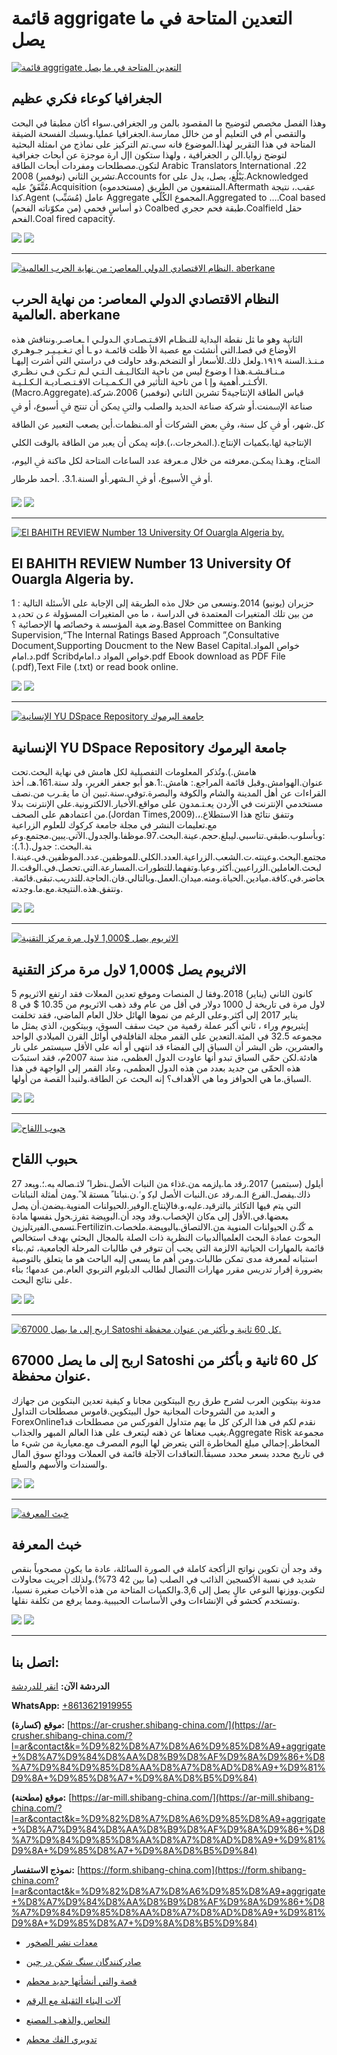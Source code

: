 # قائمة aggrigate التعدين المتاحة في ما يصل

<a href="https://swt.shibang-china.com/?l=ar&img&k=%D9%82%D8%A7%D8%A6%D9%85%D8%A9+aggrigate+%D8%A7%D9%84%D8%AA%D8%B9%D8%AF%D9%8A%D9%86+%D8%A7%D9%84%D9%85%D8%AA%D8%A7%D8%AD%D8%A9+%D9%81%D9%8A+%D9%85%D8%A7+%D9%8A%D8%B5%D9%84" target="_blank">![قائمة aggrigate التعدين المتاحة في ما يصل](http://static.shibang-china.com/all-800x300/437.jpg)</a>

## الجغرافيا كوعاء فكري عظيم
وهذا الفصل مخصص لتوضيح ما المقصود بالمن ور الجغرافي.سواء أكان مطبقا في البحث والتقصي أم في التعليم أو من خالل ممارسة.الجغرافيا عمليا.وبسبك الفسحة الضيقة المتاحة في هذا التقرير لهذا.الموضوع فانه سي.تم التركيز على نماذج من اىمثلة البحثية لتوضح زوايا.الن ر الجغرافية ، ولهذا ستكون اإل ارة موجزة عن أبحاث جغرافية لتكون.مصطلحات ومفردات أبحاث الطاقة Arabic Translators International .22 تشرين الثاني (نوفمبر) 2008.Accounts for يَبْلُغ، يصل، يدل على.Acknowledged مُتَّفَقٌ عليه.Acquisition المنتفعون من الطريق (مستخدموه).Aftermath عقب.، نتيجة كذا.Agent عامل (مُسَبِّب) Aggregate المجموع الكُلّي.Aggregated to ….Coal based ذو أساسٍ فحمي (من مكوّناته الفحم) Coalbed طبقة فحم حجري.Coalfield حقل الفحم.Coal fired capacity.


<a href="https://whatsapp.shibangsoft.com/WhatsApp.php" target="_blank" title="WhatsApp">![](http://static.shibang-china.com/icon/whatsapp.png)</a> <a href="https://swt.shibang-china.com/?l=ar&icon&k=%D9%82%D8%A7%D8%A6%D9%85%D8%A9+aggrigate+%D8%A7%D9%84%D8%AA%D8%B9%D8%AF%D9%8A%D9%86+%D8%A7%D9%84%D9%85%D8%AA%D8%A7%D8%AD%D8%A9+%D9%81%D9%8A+%D9%85%D8%A7+%D9%8A%D8%B5%D9%84" target="_blank">![](http://static.shibang-china.com/icon/chat-ar.png)</a>

---

<a href="https://swt.shibang-china.com/?l=ar&img&k=%D9%82%D8%A7%D8%A6%D9%85%D8%A9+aggrigate+%D8%A7%D9%84%D8%AA%D8%B9%D8%AF%D9%8A%D9%86+%D8%A7%D9%84%D9%85%D8%AA%D8%A7%D8%AD%D8%A9+%D9%81%D9%8A+%D9%85%D8%A7+%D9%8A%D8%B5%D9%84" target="_blank">![النظام الاقتصادي الدولي المعاصر: من نهاية الحرب العالمية. aberkane](http://static.shibang-china.com/all-800x300/612.jpg)</a>

## النظام الاقتصادي الدولي المعاصر: من نهاية الحرب العالمية. aberkane
اﻟﺜﺎﻧﻴﺔ وﻫﻮ ﻣﺎ ﺜﻞ ﻧﻘﻄﺔ اﻟﺒﺪاﻳﺔ ﻟﻠﻨـﻈـﺎم اﻻﻗـﺘـﺼـﺎدي اﻟـﺪوﻟـﻲ ا ـﻌـﺎﺻـﺮ.وﻧﻨﺎﻗﺶ ﻫﺬه اﻷوﺿﺎع ﻓﻲ ﻓﺼﻠ.اﻟﺘﻲ أﻧﺸﺌﺖ ﻣﻊ ﻋﺼﺒﺔ اﻷ ﻇﻠﺖ ﻗﺎﺋﻤـﺔ دو ـﺎ أي ﺗـﻐـﻴـﻴـﺮ ﺟـﻮﻫـﺮي ﻣـﻨـﺬ.اﻟﺴﻨﺔ ١٩١٩.وﻟﻌﻞ ذﻟﻚ.ﻟﻸﺳﻌﺎر أو اﻟﺘﻀﺨﻢ.وﻗﺪ ﺣﺎوﻟﺖ ﻓﻲ دراﺳﺘﻲ اﻟﺘﻲ أﺷﺮت إﻟﻴﻬـﺎ ﻣـﻨـﺎﻗـﺸـﺔ.ﻫﺬا ا ﻮﺿﻮع ﻟﻴﺲ ﻣﻦ ﻧﺎﺣﻴﺔ اﻟﺘﻜﺎﻟـﻴـﻒ اﻟـﺘـﻲ ﻟـﻢ ﺗـﻜـﻦ ﻓـﻲ ﻧـﻈـﺮي اﻷﻛـﺜـﺮ.أﻫﻤﻴﺔ وإ ﺎ ﻣﻦ ﻧﺎﺣﻴﺔ اﻟﺘﺄﺛﻴﺮ ﻓﻲ اﻟـﻜـﻤـﻴـﺎت اﻻﻗـﺘـﺼـﺎدﻳـﺔ اﻟـﻜـﻠـﻴـﺔ.(Macro.Aggregate).ﻗﻴﺎﺱ ﺍﻟﻄﺎﻗﺔ ﺍﻹﻧﺘﺎﺟﻴﺔ5 تشرين الثاني (نوفمبر) 2006.ﺷﺮﻛﺔ ﺻﻨﺎﻋﺔ ﺍﻹﲰﻨﺖ.ﺃﻭ ﺷﺮﻛﺔ ﺻﻨﺎﻋﺔ ﺍﳊﺪﻳﺪ ﻭﺍﻟﺼﻠﺐ ﻭﺍﻟﱵ ﳝﻜﻦ ﺃﻥ ﺗﻨﺘﺞ ﰲ ﺃﺳﺒﻮﻉ، ﺃﻭ ﰲ ﻛﻞ.ﺷﻬﺮ، ﺃﻭ ﰲ ﻛﻞ ﺳﻨﺔ، ﻭﰲ ﺑﻌﺾ ﺍﻟﺸﺮﻛﺎﺕ ﺃﻭ ﺍﳌ.ﻨﻈﻤﺎﺕ.ﺃﻳﻦ ﻳﺼﻌﺐ ﺍﻟﺘﻌﺒﲑ ﻋﻦ ﺍﻟﻄﺎﻗﺔ ﺍﻹﻧﺘﺎﺟﻴﺔ ﳍﺎ.ﺑﻜﻤﻴﺎﺕ ﺍﻹﻧﺘﺎﺝ.(.ﺍﳌﺨﺮﺟﺎﺕ.،).ﻓﺈﻧﻪ ﳝﻜﻦ ﺃﻥ ﻳﻌﱪ ﻣﻦ ﺍﻟﻄﺎﻗﺔ ﺑﺎﻟﻮﻗﺖ ﺍﻟﻜﻠﻲ ﺍﳌﺘﺎﺡ، ﻭﻫـﺬﺍ ﳝﻜـﻦ.ﻣﻌﺮﻓﺘﻪ ﻣﻦ ﺧﻼﻝ ﻣ.ﻌﺮﻓﺔ ﻋﺪﺩ ﺍﻟﺴﺎﻋﺎﺕ ﺍﳌﺘﺎﺣﺔ ﻟﻜﻞ ﻣﺎﻛﻨﺔ ﰲ ﺍﻟﻴﻮﻡ، ﺃﻭ ﰲ ﺍﻷﺳﺒﻮﻉ، ﺃﻭ ﰲ ﺍﻟـﺸﻬﺮ.ﺃﻭ ﺍﻟﺴﻨﺔ.3.1. .أﺣﻤﺪ ﻃﺮﻃﺎر.


<a href="https://whatsapp.shibangsoft.com/WhatsApp.php" target="_blank" title="WhatsApp">![](http://static.shibang-china.com/icon/whatsapp.png)</a> <a href="https://swt.shibang-china.com/?l=ar&icon&k=%D9%82%D8%A7%D8%A6%D9%85%D8%A9+aggrigate+%D8%A7%D9%84%D8%AA%D8%B9%D8%AF%D9%8A%D9%86+%D8%A7%D9%84%D9%85%D8%AA%D8%A7%D8%AD%D8%A9+%D9%81%D9%8A+%D9%85%D8%A7+%D9%8A%D8%B5%D9%84" target="_blank">![](http://static.shibang-china.com/icon/chat-ar.png)</a>

---

<a href="https://swt.shibang-china.com/?l=ar&img&k=%D9%82%D8%A7%D8%A6%D9%85%D8%A9+aggrigate+%D8%A7%D9%84%D8%AA%D8%B9%D8%AF%D9%8A%D9%86+%D8%A7%D9%84%D9%85%D8%AA%D8%A7%D8%AD%D8%A9+%D9%81%D9%8A+%D9%85%D8%A7+%D9%8A%D8%B5%D9%84" target="_blank">![El BAHITH REVIEW Number 13 University Of Ouargla Algeria by.](http://static.shibang-china.com/all-800x300/446.jpg)</a>

## El BAHITH REVIEW Number 13 University Of Ouargla Algeria by.
1 حزيران (يونيو) 2014.وﻧﺴﻌﻰ ﻣﻦ ﺧﻼل هﺬﻩ اﻟﻄﺮﻳﻘﺔ إﻟﻰ اﻹﺟﺎﺑﺔ ﻋﻠﻰ اﻷﺳﺌﻠﺔ اﻟﺘﺎﻟﻴﺔ : ﻣﻦ ﺑﻴﻦ ﺗﻠﻚ اﻟﻤﺘﻐﻴﺮات اﻟﻤﻌﺘﻤﺪة ﻓﻲ اﻟﺪراﺳﺔ ، ﻣﺎ هﻲ اﻟﻤﺘﻐﻴﺮات اﻟﻤﺴﺆوﻟﺔ ﻋ ﻦ ﺗﺤﺪﻳ ﺪ وﺿ ﻌﻴﺔ اﻟﻤﺆﺳﺴ ﺔ وﺧﺼﺎﺋﺼ ﻬﺎ اﻹﺣﺼﺎﺋﻴﺔ ؟.Basel Committee on Banking Supervision,“The Internal Ratings Based Approach ”,Consultative Document,Supporting Doucment to the New Basel Capital.خواص المواد د.امام.pdf Scribdخواص المواد د.امام.pdf Ebook download as PDF File (.pdf),Text File (.txt) or read book online.


<a href="https://whatsapp.shibangsoft.com/WhatsApp.php" target="_blank" title="WhatsApp">![](http://static.shibang-china.com/icon/whatsapp.png)</a> <a href="https://swt.shibang-china.com/?l=ar&icon&k=%D9%82%D8%A7%D8%A6%D9%85%D8%A9+aggrigate+%D8%A7%D9%84%D8%AA%D8%B9%D8%AF%D9%8A%D9%86+%D8%A7%D9%84%D9%85%D8%AA%D8%A7%D8%AD%D8%A9+%D9%81%D9%8A+%D9%85%D8%A7+%D9%8A%D8%B5%D9%84" target="_blank">![](http://static.shibang-china.com/icon/chat-ar.png)</a>

---

<a href="https://swt.shibang-china.com/?l=ar&img&k=%D9%82%D8%A7%D8%A6%D9%85%D8%A9+aggrigate+%D8%A7%D9%84%D8%AA%D8%B9%D8%AF%D9%8A%D9%86+%D8%A7%D9%84%D9%85%D8%AA%D8%A7%D8%AD%D8%A9+%D9%81%D9%8A+%D9%85%D8%A7+%D9%8A%D8%B5%D9%84" target="_blank">![اﻹﻧﺴﺎﻧﻴﺔ YU DSpace Repository جامعة اليرموك](http://static.shibang-china.com/all-800x300/169.jpg)</a>

## اﻹﻧﺴﺎﻧﻴﺔ YU DSpace Repository جامعة اليرموك
ﻫﺎﻣﺶ.).وﺗُﺬﻛﺮ اﻟﻤﻌﻠﻮﻣﺎت اﻟﺘﻔﺼﻴﻠﻴﺔ ﻟﻜﻞ ﻫﺎﻣﺶ ﻓﻲ ﻧﻬﺎﻳﺔ اﻟﺒﺤﺚ.ﺗﺤﺖ ﻋﻨﻮان.اﻟﻬﻮاﻣﺶ.وﻗﺒﻞ ﻗﺎﺋﻤﺔ اﻟﻤﺮاﺟﻊ.: ﻫﺎﻣﺶ.:1.ﻫﻮ أﺑﻮ ﺟﻌﻔﺮ اﻟﻐﺮﻳﺮ، وﻟﺪ ﺳﻨﺔ.161.ﻫـ، أﺧﺬ اﻟﻘﺮاءات ﻋﻦ أﻫﻞ اﻟﻤﺪﻳﻨﺔ واﻟﺸﺎم واﻟﻜﻮﻓﺔ واﻟﺒﺼﺮة.ﺗﻮﻓﻲ.ﺳﻨﺔ.ﺗﺒﻴﻦ أن ﻣﺎ ﻳﻘ.ﺮب ﻣﻦ.ﻧﺼﻒ ﻣﺴﺘﺨﺪﻣﻲ اﻹﻧﺘﺮﻧﺖ ﻓﻲ اﻷردن ﻳﻌ.ﺘ.ﻤﺪون ﻋﻠﻰ ﻣﻮاﻗﻊ.اﻷﺧﺒﺎر.اﻻﻟﻜﺘﺮوﻧﻴﺔ.ﻋﻠﻰ اﻹﻧﺘﺮﻧﺖ ﺑﺪﻻ ﻣﻦ اﻋﺘﻤﺎدﻫﻢ ﻋﻠﻰ اﻟﺼﺤﻒ.(Jordan Times,2009).،.وﺗﺘﻔﻖ ﻧﺘﺎﺋﺞ ﻫﺬا اﻻﺳﺘﻄﻼع ﻣﻊ.ﺗﻌﻠﻴﻤﺎت اﻟﻨﺸﺮ ﻓﻲ ﻣﺠﻠﺔ ﺟﺎﻣﻌﺔ ﻛﺮﻛﻮك ﻟﻠﻌﻠﻮم اﻟﺰراﻋﻴﺔ :وﺑﺄﺳﻠﻮب.ﻃﺒﻘﻲ.ﺗﻨﺎﺳﺒﻲ.ﻟﻴﺒﻠﻎ.ﺣﺠﻢ.ﻋﻴﻨﺔ.اﻟﺒﺤﺚ.97.ﻣﻮﻇﻔﺎ.واﻟﺠﺪول.اﻵﺗﻲ.ﻳﺒﻴﻦ.ﻣﺠﺘﻤﻊ.وﻋﻴﻨﺔ.اﻟﺒﺤﺚ.: ﺟﺪول.(.1.): ﻣﺠﺘﻤﻊ.اﻟﺒﺤﺚ.وﻋﻴﻨﺘﻪ.ت.اﻟﺸﻌﺐ.اﻟﺰراﻋﻴﺔ.اﻟﻌﺪد.اﻟﻜﻠﻲ.ﻟﻠﻤﻮﻇﻔﻴﻦ.ﻋﺪد.اﻟﻤﻮﻇﻔﻴﻦ.ﻓﻲ.ﻋﻴﻨﺔ.اﻟﺒﺤﺚ.اﻟﻌﺎﻣﻠﻴﻦ.اﻟﺰراﻋﻴﻴﻦ.أﻛﺜﺮ.وﻋﻴﺎ.وﺗﻔﻬﻤﺎ.ﻟﻠﺘﻄﻮرات.اﻟﻤﺴﺎرﻋﺔ.اﻟﺘﻲ.ﺗﺤﺼﻞ.ﻓﻲ.اﻟﻮﻗﺖ.اﻟﺤﺎﺿﺮ.ﻓﻲ.ﻛﺎﻓﺔ.ﻣﻴﺎدﻳﻦ.اﻟﺤﻴﺎة.وﻣﻨﻪ.ﻣﻴﺪان.اﻟﻌﻤﻞ.وﺑﺎﻟﺘﺎﻟﻲ.ﻓﺎن.اﻟﺤﺎﺟﺔ.ﻟﻠﺘﺪرﻳﺐ.ﺗﺒﻘﻰ.ﻗﺎﺋﻤﺔ.وﺗﺘﻔﻖ.ﻫﺬه.اﻟﻨﺘﻴﺠﺔ.ﻣﻊ.ﻣﺎ.وﺟﺪﺗﻪ.


<a href="https://whatsapp.shibangsoft.com/WhatsApp.php" target="_blank" title="WhatsApp">![](http://static.shibang-china.com/icon/whatsapp.png)</a> <a href="https://swt.shibang-china.com/?l=ar&icon&k=%D9%82%D8%A7%D8%A6%D9%85%D8%A9+aggrigate+%D8%A7%D9%84%D8%AA%D8%B9%D8%AF%D9%8A%D9%86+%D8%A7%D9%84%D9%85%D8%AA%D8%A7%D8%AD%D8%A9+%D9%81%D9%8A+%D9%85%D8%A7+%D9%8A%D8%B5%D9%84" target="_blank">![](http://static.shibang-china.com/icon/chat-ar.png)</a>

---

<a href="https://swt.shibang-china.com/?l=ar&img&k=%D9%82%D8%A7%D8%A6%D9%85%D8%A9+aggrigate+%D8%A7%D9%84%D8%AA%D8%B9%D8%AF%D9%8A%D9%86+%D8%A7%D9%84%D9%85%D8%AA%D8%A7%D8%AD%D8%A9+%D9%81%D9%8A+%D9%85%D8%A7+%D9%8A%D8%B5%D9%84" target="_blank">![الاثريوم يصل $1,000 لاول مرة مركز التقنية](http://static.shibang-china.com/all-800x300/1215.jpg)</a>

## الاثريوم يصل $1,000 لاول مرة مركز التقنية
5 كانون الثاني (يناير) 2018.وفقا ل المنصات وموقع تعدين المعلات فقد ارتفع الاثريوم لاول مرة فى تاريخة ل 1000 دولار في أقل من عام وقد ذهب الاثريوم من 10.35 $ في 8 يناير 2017 إلى أكثر.وعلى الرغم من نموها الهائل خلال العام الماضي، فقد تخلفت إيثيريوم وراء ، ثاني أكبر عملة رقمية من حيث سقف السوق، وبيتكوين، الذي يمثل ما مجموعه 32.5 في المئة.التعدين على القمر مجلة القافلةفي أوائل القرن الميلادي الواحد والعشرين، ظن البشر أن السباق إلى الفضاء قد انتهى أو أنه على الأقل سيستمر على نار هادئة.لكن حمّى السباق تبدو أنها عاودت الدول العظمى، منذ سنة 2007م، فقد استبدّت هذه الحمّى من جديد بعدد من هذه الدول العظمى، وعاد القمر إلى الواجهة في هذا السباق.ما هي الحوافز وما هي الأهداف؟ إنه البحث عن الطاقة.ولنبدأ القصة من أولها.


<a href="https://whatsapp.shibangsoft.com/WhatsApp.php" target="_blank" title="WhatsApp">![](http://static.shibang-china.com/icon/whatsapp.png)</a> <a href="https://swt.shibang-china.com/?l=ar&icon&k=%D9%82%D8%A7%D8%A6%D9%85%D8%A9+aggrigate+%D8%A7%D9%84%D8%AA%D8%B9%D8%AF%D9%8A%D9%86+%D8%A7%D9%84%D9%85%D8%AA%D8%A7%D8%AD%D8%A9+%D9%81%D9%8A+%D9%85%D8%A7+%D9%8A%D8%B5%D9%84" target="_blank">![](http://static.shibang-china.com/icon/chat-ar.png)</a>

---

<a href="https://swt.shibang-china.com/?l=ar&img&k=%D9%82%D8%A7%D8%A6%D9%85%D8%A9+aggrigate+%D8%A7%D9%84%D8%AA%D8%B9%D8%AF%D9%8A%D9%86+%D8%A7%D9%84%D9%85%D8%AA%D8%A7%D8%AD%D8%A9+%D9%81%D9%8A+%D9%85%D8%A7+%D9%8A%D8%B5%D9%84" target="_blank">![ﺤﺒوب اﻟﻟﻘﺎح](http://static.shibang-china.com/all-800x300/64.jpg)</a>

## ﺤﺒوب اﻟﻟﻘﺎح
27 أيلول (سبتمبر) 2017.رﻗد ﻤﺎ.ﻴﻟزﻤﻪ ﻤن.ﻏذاء ﻤن اﻟﻨﺒﺎت اﻷﺼل.ﻨظراﹰ ﻻﺘ.ﺼﺎﻟﻪ ﺒﻪ.؛.وﺒﻌد ذﻟك.ﻴﻔﺼل.اﻟﻔرع اﻟ.ﻤ.رﻗد ﻋن.اﻟﻨﺒﺎت اﻷﺼل ﻟﻴﮐ وﱢ.ن.ﻨﺒﺎﺘﺎﹰ ﻤﺴﺘﻘ ﻼﹰ.وﻤن أﻤﺜﻟﺔ اﻟﻨﺒﺎﺘﺎت اﻟﺘﻲ ﻴﺘم ﻓﻴﻬﺎ اﻟﺘﮐﺎﺜر ﺒﺎﻟﺘرﻗﻴد.ﻋﻟﻴﻪ،و.ﻓﺎﻹﻨﺘﺎج.اﻟوﻓﻴر.ﻟﻟﺤﻴواﻨﺎت اﻟﻤﻨوﻴﺔ.ﻴﻀﻤن.أن ﻴﺼل ﺒﻌﻀﻬﺎ.ﻓﻲ.اﻷﻗل إﻟﯽ ﻤﮐﺎن اﻹﺨﺼﺎب.وﻗد وﺠد أن.اﻟﺒوﻴﻀﺔ ﺘﻔرز.ﺤول ﻨﻔﺴﻬﺎ ﻤﺎدة ﺘﺴﻤﯽ.اﻟﻔﻴرﺘﻟﻴزﻴن.Fertilizin.ﻤ ﮐّﺘُ.ن اﻟﺤﻴواﻨﺎت اﻟﻤﻨوﻴﺔ ﻤن.اﻻﻟﺘﺼﺎق.ﺒﺎﻟﺒوﻴﻀﺔ.ملخصات البحوث عمادة البحث العلمياألدبيات النظرية ذات الصلة بالمجال البحثي بهدف استخالص قائمة بالمهارات الحياتية الالزمة التي يجب أن تتوفر في طالبات المرحلة الجامعية، ثم.بناء استبانه لمعرفة مدى تمكن طالبات.ومن أهم ما يسعى إليه الباحث هو ما يتعلق بالتوصية بضرورة إقرار تدريس مقرر مهارات االتصال لطالب الدبلوم التربوي العام.من عدمها؛ بناء على نتائج البحث.


<a href="https://whatsapp.shibangsoft.com/WhatsApp.php" target="_blank" title="WhatsApp">![](http://static.shibang-china.com/icon/whatsapp.png)</a> <a href="https://swt.shibang-china.com/?l=ar&icon&k=%D9%82%D8%A7%D8%A6%D9%85%D8%A9+aggrigate+%D8%A7%D9%84%D8%AA%D8%B9%D8%AF%D9%8A%D9%86+%D8%A7%D9%84%D9%85%D8%AA%D8%A7%D8%AD%D8%A9+%D9%81%D9%8A+%D9%85%D8%A7+%D9%8A%D8%B5%D9%84" target="_blank">![](http://static.shibang-china.com/icon/chat-ar.png)</a>

---

<a href="https://swt.shibang-china.com/?l=ar&img&k=%D9%82%D8%A7%D8%A6%D9%85%D8%A9+aggrigate+%D8%A7%D9%84%D8%AA%D8%B9%D8%AF%D9%8A%D9%86+%D8%A7%D9%84%D9%85%D8%AA%D8%A7%D8%AD%D8%A9+%D9%81%D9%8A+%D9%85%D8%A7+%D9%8A%D8%B5%D9%84" target="_blank">![اربح إلى ما يصل 67000 Satoshi كل 60 ثانية و بأكثر من عنوان محفظة.](http://static.shibang-china.com/all-800x300/1053.jpg)</a>

## اربح إلى ما يصل 67000 Satoshi كل 60 ثانية و بأكثر من عنوان محفظة.
مدونة بيتكوين العرب لشرح طرق ربح البيتكوين مجانا و كيفية تعدين البتكوين من جهازك و العديد من الشروحات المجانية حول البيتكوين.قاموس مصطلحات التداول ForexOnline1نقدم لكم فى هذا الركن كل ما يهم متداول الفوركس من مصطلحات قد يغيب معناها عن ذهنه ليتعرف على هذا العالم المبهر والجذاب.Aggregate Risk مجموعة المخاطر.إجمالي مبلغ المخاطرة التي يتعرض لها اليوم المصرف مع.معيارية من شيء ما في تاريخ محدد بسعر محدد مسبقاً.التعاقدات الآجلة قائمة في العملات وودائع سوق المال والسندات والأسهم والسلع.


<a href="https://whatsapp.shibangsoft.com/WhatsApp.php" target="_blank" title="WhatsApp">![](http://static.shibang-china.com/icon/whatsapp.png)</a> <a href="https://swt.shibang-china.com/?l=ar&icon&k=%D9%82%D8%A7%D8%A6%D9%85%D8%A9+aggrigate+%D8%A7%D9%84%D8%AA%D8%B9%D8%AF%D9%8A%D9%86+%D8%A7%D9%84%D9%85%D8%AA%D8%A7%D8%AD%D8%A9+%D9%81%D9%8A+%D9%85%D8%A7+%D9%8A%D8%B5%D9%84" target="_blank">![](http://static.shibang-china.com/icon/chat-ar.png)</a>

---

<a href="https://swt.shibang-china.com/?l=ar&img&k=%D9%82%D8%A7%D8%A6%D9%85%D8%A9+aggrigate+%D8%A7%D9%84%D8%AA%D8%B9%D8%AF%D9%8A%D9%86+%D8%A7%D9%84%D9%85%D8%AA%D8%A7%D8%AD%D8%A9+%D9%81%D9%8A+%D9%85%D8%A7+%D9%8A%D8%B5%D9%84" target="_blank">![خبث المعرفة](http://static.shibang-china.com/all-800x300/535.jpg)</a>

## خبث المعرفة
وقد وجد أن تكوين نواتج الزأكجة كاملة في الصورة السائلة، عادة ما يكون مصحوباً بنقص شديد في نسبة الأكسجين الذائب في الصلب (ما بين 42 73%).ولذلك أجريت محاولات لتكوين.ووزنها النوعي عالٍ يصل إلى 3,6.والكميات المتاحة من هذه الأخباث صغيرة نسبيا، وتستخدم كحشو في الإنشاءات وفي الأساسات الحبيبية.ومما يرفع من تكلفة نقلها.

<a href="https://whatsapp.shibangsoft.com/WhatsApp.php" target="_blank" title="WhatsApp">![](http://static.shibang-china.com/icon/whatsapp.png)</a> <a href="https://swt.shibang-china.com/?l=ar&icon&k=%D9%82%D8%A7%D8%A6%D9%85%D8%A9+aggrigate+%D8%A7%D9%84%D8%AA%D8%B9%D8%AF%D9%8A%D9%86+%D8%A7%D9%84%D9%85%D8%AA%D8%A7%D8%AD%D8%A9+%D9%81%D9%8A+%D9%85%D8%A7+%D9%8A%D8%B5%D9%84" target="_blank">![](http://static.shibang-china.com/icon/chat-ar.png)</a>

---
## اتصل بنا:

**الدردشة الآن:** [انقر للدردشة](https://swt.shibang-china.com?l=ar&contact&k=%D9%82%D8%A7%D8%A6%D9%85%D8%A9+aggrigate+%D8%A7%D9%84%D8%AA%D8%B9%D8%AF%D9%8A%D9%86+%D8%A7%D9%84%D9%85%D8%AA%D8%A7%D8%AD%D8%A9+%D9%81%D9%8A+%D9%85%D8%A7+%D9%8A%D8%B5%D9%84)

**WhatsApp:**  [+8613621919955](https://whatsapp.shibangsoft.com/WhatsApp.php)

**موقع (كسارة):** [https://ar-crusher.shibang-china.com/](https://ar-crusher.shibang-china.com/?l=ar&contact&k=%D9%82%D8%A7%D8%A6%D9%85%D8%A9+aggrigate+%D8%A7%D9%84%D8%AA%D8%B9%D8%AF%D9%8A%D9%86+%D8%A7%D9%84%D9%85%D8%AA%D8%A7%D8%AD%D8%A9+%D9%81%D9%8A+%D9%85%D8%A7+%D9%8A%D8%B5%D9%84)

**موقع (مطحنة):** [https://ar-mill.shibang-china.com/](https://ar-mill.shibang-china.com/?l=ar&contact&k=%D9%82%D8%A7%D8%A6%D9%85%D8%A9+aggrigate+%D8%A7%D9%84%D8%AA%D8%B9%D8%AF%D9%8A%D9%86+%D8%A7%D9%84%D9%85%D8%AA%D8%A7%D8%AD%D8%A9+%D9%81%D9%8A+%D9%85%D8%A7+%D9%8A%D8%B5%D9%84)

**نموذج الاستفسار:** [https://form.shibang-china.com](https://form.shibang-china.com?l=ar&contact&k=%D9%82%D8%A7%D8%A6%D9%85%D8%A9+aggrigate+%D8%A7%D9%84%D8%AA%D8%B9%D8%AF%D9%8A%D9%86+%D8%A7%D9%84%D9%85%D8%AA%D8%A7%D8%AD%D8%A9+%D9%81%D9%8A+%D9%85%D8%A7+%D9%8A%D8%B5%D9%84)

* [معدات نشر الصخور](../23/%D9%85%D8%B9%D8%AF%D8%A7%D8%AA%20%D9%86%D8%B4%D8%B1%20%D8%A7%D9%84%D8%B5%D8%AE%D9%88%D8%B1.md)

* [صادرکنندگان سنگ شکن در چین](../22/%D8%B5%D8%A7%D8%AF%D8%B1%DA%A9%D9%86%D9%86%D8%AF%DA%AF%D8%A7%D9%86%20%D8%B3%D9%86%DA%AF%20%D8%B4%DA%A9%D9%86%20%D8%AF%D8%B1%20%DA%86%DB%8C%D9%86.md)

* [قصة والتي أنشأتها جديد محطم](../22/%D9%82%D8%B5%D8%A9%20%D9%88%D8%A7%D9%84%D8%AA%D9%8A%20%D8%A3%D9%86%D8%B4%D8%A3%D8%AA%D9%87%D8%A7%20%D8%AC%D8%AF%D9%8A%D8%AF%20%D9%85%D8%AD%D8%B7%D9%85.md)

* [آلات البناء الثقيلة مع الرقم](../23/%D8%A2%D9%84%D8%A7%D8%AA%20%D8%A7%D9%84%D8%A8%D9%86%D8%A7%D8%A1%20%D8%A7%D9%84%D8%AB%D9%82%D9%8A%D9%84%D8%A9%20%D9%85%D8%B9%20%D8%A7%D9%84%D8%B1%D9%82%D9%85.md)

* [النحاس والذهب المصنع](../25/%D8%A7%D9%84%D9%86%D8%AD%D8%A7%D8%B3%20%D9%88%D8%A7%D9%84%D8%B0%D9%87%D8%A8%20%D8%A7%D9%84%D9%85%D8%B5%D9%86%D8%B9.md)

* [تدويري الفك محطم](../25/%D8%AA%D8%AF%D9%88%D9%8A%D8%B1%D9%8A%20%D8%A7%D9%84%D9%81%D9%83%20%D9%85%D8%AD%D8%B7%D9%85.md)